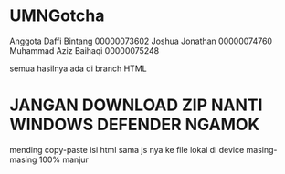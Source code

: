# UMNGotcha
 Anggota
 Daffi Bintang  00000073602
 Joshua Jonathan  00000074760
 Muhammad Aziz Baihaqi  00000075248

semua hasilnya ada di branch HTML

JANGAN DOWNLOAD ZIP NANTI WINDOWS DEFENDER NGAMOK
===================================================

mending copy-paste isi html sama js nya ke file lokal di device masing-masing 100% manjur
